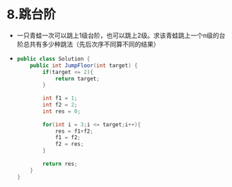 # 8.跳台阶

* 一只青蛙一次可以跳上1级台阶，也可以跳上2级。求该青蛙跳上一个n级的台阶总共有多少种跳法（先后次序不同算不同的结果）

* ```java
  public class Solution {
      public int JumpFloor(int target) {
          if(target <= 2){
              return target;
          }
          
          int f1 = 1;
          int f2 = 2;
          int res = 0;
          
          for(int i = 3;i <= target;i++){
              res = f1+f2;
              f1 = f2;
              f2 = res;
          }
          
          return res;
      }
  }
  ```

  